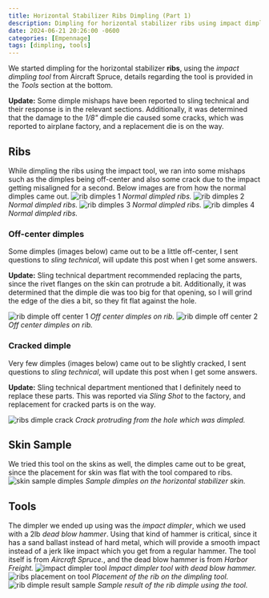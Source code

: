 ```yaml
---
title: Horizontal Stabilizer Ribs Dimpling (Part 1)
description: Dimpling for horizontal stabilizer ribs using impact dimpler.
date: 2024-06-21 20:26:00 -0600
categories: [Empennage]
tags: [dimpling, tools]
---
```


We started dimpling for the horizontal stabilizer **ribs**, using the _impact dimpling tool_ from Aircraft Spruce, details regarding the tool is provided in the _Tools_ section at the bottom.

**Update:** Some dimple mishaps have been reported to sling technical and their response is in the relevant sections. Additionally, it was determined that the damage to the _1/8"_ dimple die caused some cracks, which was reported to airplane factory, and a replacement die is on the way.


## Ribs
While dimpling the ribs using the impact tool, we ran into some mishaps such as the dimples being off-center and also some crack due to the impact getting misaligned for a second. Below images are from how the normal dimples came out.
![rib dimples 1](/assets/img/posts/empennage/ribs-dimple-1.jpg)
_Normal dimpled ribs._
![rib dimples 2](/assets/img/posts/empennage/ribs-dimple-2.jpg)
_Normal dimpled ribs._
![rib dimples 3](/assets/img/posts/empennage/ribs-dimple-3.jpg)
_Normal dimpled ribs._
![rib dimples 4](/assets/img/posts/empennage/ribs-dimple-4.jpg)
_Normal dimpled ribs._

### Off-center dimples
Some dimples (images below) came out to be a little off-center, I sent questions to _sling technical_, will update this post when I get some answers.

**Update:** Sling technical department recommended replacing the parts, since the rivet flanges on the skin can protrude a bit. Additionally, it was determined that the dimple die was too big for that opening, so I will grind the edge of the dies a bit, so they fit flat against the hole.

![rib dimple off center 1](/assets/img/posts/empennage/ribs-dimple-off-center-1.jpg)
_Off center dimples on rib._
![rib dimple off center 2](/assets/img/posts/empennage/ribs-dimple-off-center-2.jpg)
_Off center dimples on rib._

### Cracked dimple
Very few dimples (images below) came out to be slightly cracked, I sent questions to _sling technical_, will update this post when I get some answers.

**Update:** Sling technical department mentioned that I definitely need to replace these parts. This was reported via _Sling Shot_ to the factory, and replacement for cracked parts is on the way.

![ribs dimple crack](/assets/img/posts/empennage/ribs-dimple-cracks-1.jpg)
_Crack protruding from the hole which was dimpled._

## Skin Sample
We tried this tool on the skins as well, the dimples came out to be great, since the placement for skin was flat with the tool compared to ribs.
![skin sample dimples](/assets/img/posts/empennage/hs-skin-dimple-1.jpg)
_Sample dimples on the horizontal stabilizer skin._

## Tools
The dimpler we ended up using was the _impact dimpler_, which we used with a 2lb _dead blow hammer_. Using that kind of hammer is critical, since it has a sand ballast instead of hard metal, which will provide a smooth impact instead of a jerk like impact which you get from a regular hammer. The tool itself is from _Aircraft Spruce._, and the dead blow hammer is from _Harbor Freight._
![impact dimpler tool](/assets/img/posts/tools-dimpler.jpg)
_Impact dimpler tool with dead blow hammer._
![ribs placement on tool](/assets/img/posts/empennage/ribs-dimpler-1.jpg)
_Placement of the rib on the dimpling tool._
![rib dimple result sample](/assets/img/posts/empennage/ribs-dimpler-2.jpg)
_Sample result of the rib dimple using the tool._
